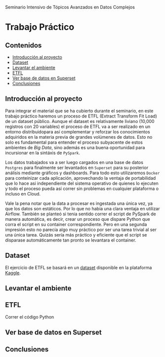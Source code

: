 Seminario Intensivo de Tópicos Avanzados en Datos Complejos

# Trabajo Práctico

## Contenidos
* [Introducción al proyecto](#Introducción-al-proyecto)
* [Dataset](#Dataset)
* [Levantar el ambiente](#levantar-el-ambiente)
* [ETFL](#etfl)
* [Ver base de datos en Superset](#ver-base-de-datos-en-superset)
* [Conclusiones](#conclusiones)


## Introducción al proyecto
Para integrar el material que se ha cubierto durante el seminario, en este trabajo práctico haremos un proceso de ETFL (Extract Transform Fit Load) de un dataset público. Aunque el dataset es relativamente liviano (10,000 registros con 20 variables) el proceso de ETFL va a ser realizado en un entorno distribuidopara así complementar y reforzar los conocimientos adquiridos en la materia previa de grandes volúmenes de datos. Esto no solo es fundamental para entender el proceso subyacente de estos ambientes de *Big Data*, sino además es una buena oportunidad para incursionar en la sintáxis de `PySpark`.

Los datos trabajados va a ser luego cargados en una base de datos `Postgres` para finalmente ser levantados en `Superset` para su posterior análisis mediante gráficos y dashboards. Para todo esto utilizaremos `Docker` para conteinizar cada aplicación, aprovechando la ventaja de portabilidad que lo hace asi independiente del sistema operativo de quienes lo ejecuten y todo el proceso pueda así correr sin problemas en cualquier plataforma o incluso en Cloud.

Vale la pena notar que la data a procesar es ingestada una única vez, ya que los datos son estáticos. Por lo que no habia una clara ventaja en utilizar Airflow. También se planteó si tenia sentido correr el script de PySpark de manera automática, es decir, crear un proceso que dispare Python que corra el script en su container correspondiente. Pero en una segunda impresión esto no parecía algo muy práctico por ser una tarea trivial al ser una única tarea. Quizás sería más práctico y eficiente que el script se disparase automáticamente tan pronto se levantara el container.

## Dataset
El ejercicio de ETFL se basará en un [dataset](https://www.kaggle.com/datasets/sakshigoyal7/credit-card-customers?select=BankChurners.csv) disponible en la plataforma [Kaggle](https://www.kaggle.com "Kaggle's Homepage").



## Levantar el ambiente




## ETFL
Correr el código Python




## Ver base de datos en Superset





## Conclusiones


